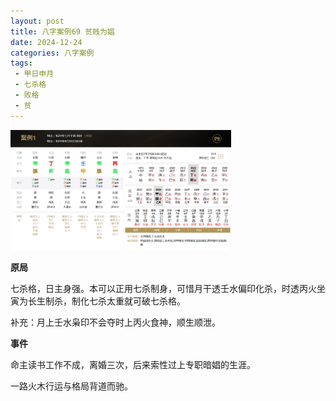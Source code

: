 ```yaml
---
layout: post
title: 八字案例69 贫贱为娼
date: 2024-12-24
categories: 八字案例
tags:
 - 甲日申月
 - 七杀格
 - 败格
 - 贫
---
```


<img src="/images/bazi-example/bazi-example-69.PNG" width="70%">

**原局**

七杀格，日主身强。本可以正用七杀制身，可惜月干透壬水偏印化杀，时透丙火坐寅为长生制杀，制化七杀太重就可破七杀格。

补充：月上壬水枭印不会夺时上丙火食神，顺生顺泄。

**事件**

命主读书工作不成，离婚三次，后来索性过上专职暗娼的生涯。

一路火木行运与格局背道而驰。
